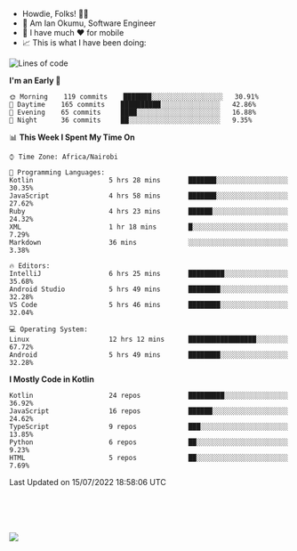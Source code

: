 
* Howdie, Folks! 👋🤓
* 🤪 Am Ian Okumu, Software Engineer
* 📱 I have much ❤️ for mobile
* 📈 This is what I have been doing:
  
<!-- <a href="https://otsembo.github.io/OtsemboPortfolio/" style="margin-right:.5%; margin-top=.5%;">
  <img align="center" src="https://github-readme-stats.vercel.app/api/top-langs/?username=otsembo&layout=compact" />
</a> -->

<!--START_SECTION:waka-->
![Lines of code](https://img.shields.io/badge/From%20Hello%20World%20I%27ve%20Written-601%20Thousand%20lines%20of%20code-blue)

**I'm an Early 🐤** 

```text
🌞 Morning    119 commits    ███████░░░░░░░░░░░░░░░░░░   30.91% 
🌆 Daytime    165 commits    ██████████░░░░░░░░░░░░░░░   42.86% 
🌃 Evening    65 commits     ████░░░░░░░░░░░░░░░░░░░░░   16.88% 
🌙 Night      36 commits     ██░░░░░░░░░░░░░░░░░░░░░░░   9.35%

```


📊 **This Week I Spent My Time On** 

```text
⌚︎ Time Zone: Africa/Nairobi

💬 Programming Languages: 
Kotlin                   5 hrs 28 mins       ███████░░░░░░░░░░░░░░░░░░   30.35% 
JavaScript               4 hrs 58 mins       ███████░░░░░░░░░░░░░░░░░░   27.62% 
Ruby                     4 hrs 23 mins       ██████░░░░░░░░░░░░░░░░░░░   24.32% 
XML                      1 hr 18 mins        █░░░░░░░░░░░░░░░░░░░░░░░░   7.29% 
Markdown                 36 mins             ░░░░░░░░░░░░░░░░░░░░░░░░░   3.38%

🔥 Editors: 
IntelliJ                 6 hrs 25 mins       █████████░░░░░░░░░░░░░░░░   35.68% 
Android Studio           5 hrs 49 mins       ████████░░░░░░░░░░░░░░░░░   32.28% 
VS Code                  5 hrs 46 mins       ████████░░░░░░░░░░░░░░░░░   32.04%

💻 Operating System: 
Linux                    12 hrs 12 mins      █████████████████░░░░░░░░   67.72% 
Android                  5 hrs 49 mins       ████████░░░░░░░░░░░░░░░░░   32.28%

```

**I Mostly Code in Kotlin** 

```text
Kotlin                   24 repos            █████████░░░░░░░░░░░░░░░░   36.92% 
JavaScript               16 repos            ██████░░░░░░░░░░░░░░░░░░░   24.62% 
TypeScript               9 repos             ███░░░░░░░░░░░░░░░░░░░░░░   13.85% 
Python                   6 repos             ██░░░░░░░░░░░░░░░░░░░░░░░   9.23% 
HTML                     5 repos             ██░░░░░░░░░░░░░░░░░░░░░░░   7.69%

```



 Last Updated on 15/07/2022 18:58:06 UTC
<!--END_SECTION:waka-->

<br />
<br />
<br />
<br />
<a href="https://otsembo.com" style="margin-right:.5%; margin-top=.5%;">
  <img align="center" src="https://github-readme-stats.vercel.app/api?username=otsembo&&show_icons=true&theme=radical" />
</a>
<br />
  
  </div>
<!---
otsembo/otsembo is a ✨ special ✨ repository because its `README.md` (this file) appears on your GitHub profile.
You can click the Preview link to take a look at your changes.
--->
